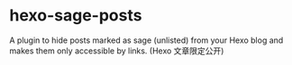 # hexo-sage-posts
A plugin to hide posts marked as sage (unlisted) from your Hexo blog and makes them only accessible by links. (Hexo 文章限定公开)
